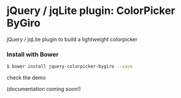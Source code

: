 # jQuery / jqLite plugin: ColorPicker ByGiro

jQuery / jqLite plugin to build a lightweight colorpicker


### Install with Bower

```bash
$ bower install jquery-colorpicker-bygiro --save
```

check the demo

(documentation coming soon!)
